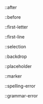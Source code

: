 ::after

::before

::first-letter

::first-line

::selection

::backdrop

::placeholder

::marker

::spelling-error

::grammar-error
